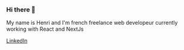 ### Hi there 👋

My name is Henri and I'm french freelance web developeur currently working with React and NextJs

[LinkedIn](https://www.linkedin.com/in/hvalette/)
